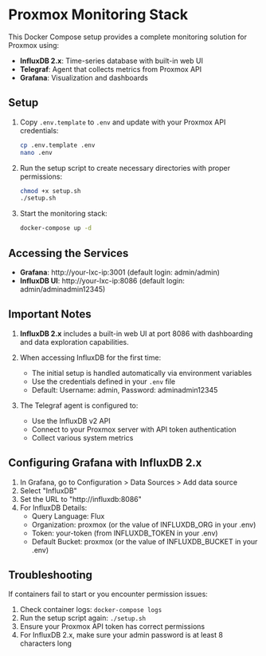 # Proxmox Monitoring Stack

This Docker Compose setup provides a complete monitoring solution for Proxmox using:

- **InfluxDB 2.x**: Time-series database with built-in web UI
- **Telegraf**: Agent that collects metrics from Proxmox API
- **Grafana**: Visualization and dashboards

## Setup

1. Copy `.env.template` to `.env` and update with your Proxmox API credentials:
   ```bash
   cp .env.template .env
   nano .env
   ```

2. Run the setup script to create necessary directories with proper permissions:
   ```bash
   chmod +x setup.sh
   ./setup.sh
   ```

3. Start the monitoring stack:
   ```bash
   docker-compose up -d
   ```

## Accessing the Services

- **Grafana**: http://your-lxc-ip:3001 (default login: admin/admin)
- **InfluxDB UI**: http://your-lxc-ip:8086 (default login: admin/adminadmin12345)

## Important Notes

1. **InfluxDB 2.x** includes a built-in web UI at port 8086 with dashboarding and data exploration capabilities.

2. When accessing InfluxDB for the first time:
   - The initial setup is handled automatically via environment variables
   - Use the credentials defined in your `.env` file
   - Default: Username: admin, Password: adminadmin12345

3. The Telegraf agent is configured to:
   - Use the InfluxDB v2 API
   - Connect to your Proxmox server with API token authentication
   - Collect various system metrics

## Configuring Grafana with InfluxDB 2.x

1. In Grafana, go to Configuration > Data Sources > Add data source
2. Select "InfluxDB"
3. Set the URL to "http://influxdb:8086"
4. For InfluxDB Details:
   - Query Language: Flux
   - Organization: proxmox (or the value of INFLUXDB_ORG in your .env)
   - Token: your-token (from INFLUXDB_TOKEN in your .env)
   - Default Bucket: proxmox (or the value of INFLUXDB_BUCKET in your .env)

## Troubleshooting

If containers fail to start or you encounter permission issues:
1. Check container logs: `docker-compose logs`
2. Run the setup script again: `./setup.sh`
3. Ensure your Proxmox API token has correct permissions
4. For InfluxDB 2.x, make sure your admin password is at least 8 characters long 